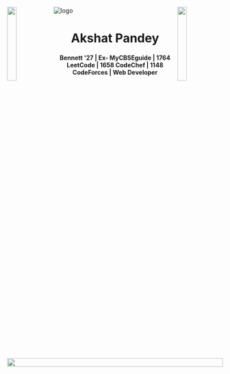 ![logo](supun-new.png)
<img align="left" src="https://user-images.githubusercontent.com/65187002/144930161-2f783401-8d27-4fdf-a2f7-cc0ba32f1f1f.gif" width="21%" style="display:inline;"><img align="right" src="https://user-images.githubusercontent.com/65187002/144930161-2f783401-8d27-4fdf-a2f7-cc0ba32f1f1f.gif" width="21%" style="display:inline;">

<h1 align="center">Akshat Pandey</h1>
<h4 align="center">Bennett '27 | Ex- MyCBSEguide | 1764 LeetCode | 1658 CodeChef | 1148 CodeForces | Web Developer</h4>
<br><br>

<img src="https://i.imgur.com/dBaSKWF.gif" height="20" width="100%">

